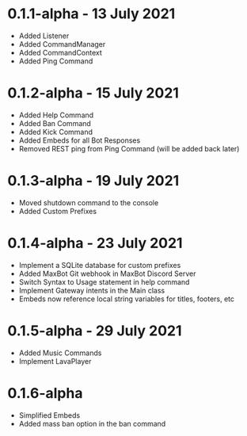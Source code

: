 # 0.1.1-alpha - 13 July 2021
- Added Listener
- Added CommandManager
- Added CommandContext
- Added Ping Command

# 0.1.2-alpha - 15 July 2021
- Added Help Command
- Added Ban Command
- Added Kick Command
- Added Embeds for all Bot Responses
- Removed REST ping from Ping Command (will be added back later)

# 0.1.3-alpha - 19 July 2021
- Moved shutdown command to the console
- Added Custom Prefixes

# 0.1.4-alpha - 23 July 2021
- Implement a SQLite database for custom prefixes
- Added MaxBot Git webhook in MaxBot Discord Server
- Switch Syntax to Usage statement in help command
- Implement Gateway intents in the Main class
- Embeds now reference local string variables for titles, footers, etc

# 0.1.5-alpha - 29 July 2021
- Added Music Commands
- Implement LavaPlayer

# 0.1.6-alpha
- Simplified Embeds
- Added mass ban option in the ban command
